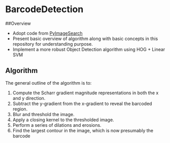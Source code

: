 # BarcodeDetection

##Overview
- Adopt code from [PyImageSearch](https://pyimagesearch.com/2014/11/24/detecting-barcodes-images-python-opencv/)
- Present basic overview of algorithm along with basic concepts in this repository for understanding purpose.
- Implement a more robust Object Detection algorithm using HOG + Linear SVM

## Algorithm

The general outline of the algorithm is to:

1. Compute the Scharr gradient magnitude representations in both the x and y direction.
2. Subtract the y-gradient from the x-gradient to reveal the barcoded region.
3. Blur and threshold the image.
4. Apply a closing kernel to the thresholded image.
5. Perform a series of dilations and erosions.
6. Find the largest contour in the image, which is now presumably the barcode

